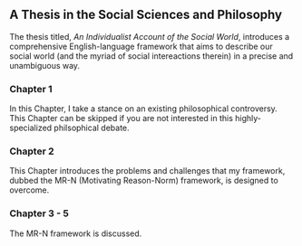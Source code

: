 ## A Thesis in the Social Sciences and Philosophy

The thesis titled, *An Individualist Account of the Social World*, introduces a comprehensive English-language framework that aims to describe our social world (and the myriad of social intereactions therein) in a precise and unambiguous way. 

### Chapter 1
In this Chapter, I take a stance on an existing philosophical controversy. This Chapter can be skipped if you are not interested in this highly-specialized philsophical debate. 

### Chapter 2
This Chapter introduces the problems and challenges that my framework, dubbed the MR-N (Motivating Reason-Norm) framework, is designed to overcome. 

### Chapter 3 - 5
The MR-N framework is discussed. 

